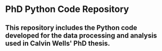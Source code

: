 # PhD Python Code Repository

## This repository includes the Python code developed for the data processing and analysis used in Calvin Wells' PhD thesis.
